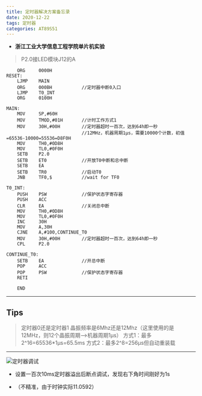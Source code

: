 ```yaml
---
title: 定时器解决方案备忘录
date: 2020-12-22
tags: 定时器
categories: AT89S51
---
```


- **浙江工业大学信息工程学院单片机实验**
<!--more-->

> P2.0接LED模块J12的A

        ORG     0000H
    RESET:
        LJMP    MAIN
        ORG     000BH           //定时器中断0入口
        LJMP    T0_INT
        ORG     0100H
    
    MAIN:
        MOV     SP,#60H
        MOV     TMOD,#01H       //计时工作方式1
        MOV     30H,#00H        //定时器超时一百次，达到64h即一秒
                                //12MHz，机器周期1μs，需要10000个计数，初值=65536-10000=55536=D8F0H
        MOV     TH0,#0D8H
        MOV     TL0,#0F0H
        SETB    P2.0
        SETB    ET0             //开放T0中断和总中断
        SETB    EA
        SETB    TR0             //启动T0
        JNB     TF0,$           //wait for TF0
    
    T0_INT:
        PUSH    PSW             //保护状态字寄存器
        PUSH    ACC
        CLR     EA              //关闭总中断
        MOV     TH0,#0D8H
        MOV     TL0,#0F0H
        INC     30H
        MOV     A,30H
        CJNE    A,#100,CONTINUE_T0
        MOV     30H,#00H        //定时器超时一百次，达到64h即一秒
        CPL     P2.0
    
    CONTINUE_T0:
        SETB    EA              //开总中断
        POP     ACC
        POP     PSW             //保护状态字寄存器
        RETI
    
        END

----------

## Tips ##

> 定时器0还是定时器1
> 晶振频率是6Mhz还是12Mhz（这里使用的是12MHz，则12个晶振周期-->机器周期1μs）
> 方式1：最多2^16=65536*1μs=65.5ms
> 方式2：最多2^8=256μs但自动重装载

----------

![定时器调试][1]

- 设置一百次10ms定时器溢出后断点调试，发现右下角时间刚好为1s
- （不精准，由于时钟实际11.0592）

  [1]: https://www.lingzhicheng.cn/usr/file/picture/Keil/Keil_INT0.png
  